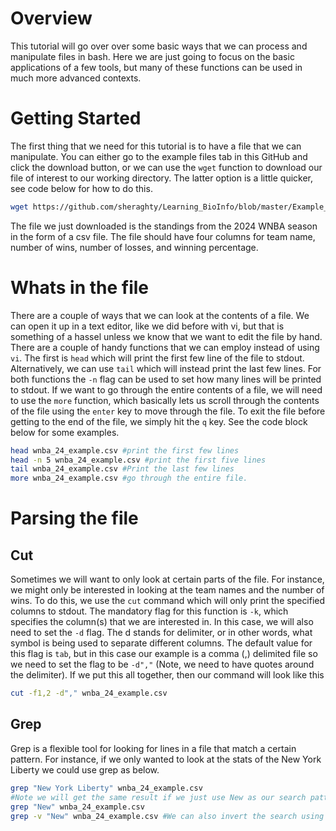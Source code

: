 # Overview #
This tutorial will go over over some basic ways that we can process and manipulate files in bash. Here we are just going to focus on the basic applications of a few tools, but many of these functions can be used in much more advanced contexts. 

# Getting Started #
The first thing that we need for this tutorial is to have a file that we can manipulate. You can either go to the example files tab in this GitHub and click the download button, or we can use the `wget` function to download our file of interest to our working directory. The latter option is a little quicker, see code below for how to do this. 

```bash
wget https://github.com/sheraghty/Learning_BioInfo/blob/master/Example_files/wnba_24_example.csv
```

The file we just downloaded is the standings from the 2024 WNBA season in the form of a csv file. The file should have four columns for team name, number of wins, number of losses, and winning percentage.

# Whats in the file #
There are a couple of ways that we can look at the contents of a file. We can open it up in a text editor, like we did before with vi, but that is something of a hassel unless we know that we want to edit the file by hand. There are a couple of handy functions that we can employ instead of using `vi`. The first is `head` which will print the first few line of the file to stdout. Alternatively, we can use `tail` which will instead print the last few lines. For both functions the `-n` flag can be used to set how many lines will be printed to stdout. If we want to go through the entire contents of a file, we will need to use the `more` function, which basically lets us scroll through the contents of the file using the `enter` key to move through the file. To exit the file before getting to the end of the file, we simply hit the `q` key. See the code block below for some examples.

```bash
head wnba_24_example.csv #print the first few lines
head -n 5 wnba_24_example.csv #print the first five lines
tail wnba_24_example.csv #Print the last few lines
more wnba_24_example.csv #go through the entire file.
```
# Parsing the file #
## Cut ##
Sometimes we will want to only look at certain parts of the file. For instance, we might only be interested in looking at the team names and the number of wins. To do this, we use the `cut` command which will only print the specified columns to stdout. The mandatory flag for this function is `-k`, which specifies the column(s) that we are interested in. In this case, we will also need to set the `-d` flag. The d stands for delimiter, or in other words, what symbol is being used to separate different columns. The default value for this flag is `tab`, but in this case our example is a comma (,) delimited file so we need to set the flag to be `-d","` (Note, we need to have quotes around the delimiter). If we put this all together, then our command will look like this 

```bash
cut -f1,2 -d"," wnba_24_example.csv
```

## Grep ##
Grep is a flexible tool for looking for lines in a file that match a certain pattern. For instance, if we only wanted to look at the stats of the New York Liberty we could use grep as below.
```bash
grep "New York Liberty" wnba_24_example.csv
#Note we will get the same result if we just use New as our search pattern
grep "New" wnba_24_example.csv
grep -v "New" wnba_24_example.csv #We can also invert the search using the -v flag 
```
